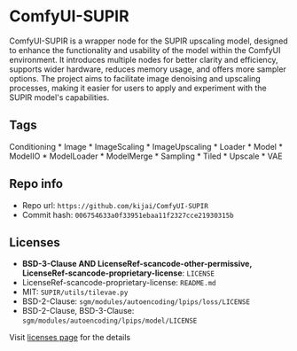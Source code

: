 # ComfyUI-SUPIR
ComfyUI-SUPIR is a wrapper node for the SUPIR upscaling model, designed to enhance the functionality and usability of the model within the ComfyUI environment. It introduces multiple nodes for better clarity and efficiency, supports wider hardware, reduces memory usage, and offers more sampler options. The project aims to facilitate image denoising and upscaling processes, making it easier for users to apply and experiment with the SUPIR model's capabilities.

## Tags
Conditioning * Image * ImageScaling * ImageUpscaling * Loader * Model * ModelIO * ModelLoader * ModelMerge * Sampling * Tiled * Upscale * VAE

## Repo info
- Repo url: `https://github.com/kijai/ComfyUI-SUPIR`
- Commit hash: `006754633a0f33951ebaa11f2327cce21930315b`

## Licenses
- **BSD-3-Clause AND LicenseRef-scancode-other-permissive, LicenseRef-scancode-proprietary-license**: `LICENSE`
- LicenseRef-scancode-proprietary-license: `README.md`
- MIT: `SUPIR/utils/tilevae.py`
- BSD-2-Clause: `sgm/modules/autoencoding/lpips/loss/LICENSE`
- BSD-2-Clause, BSD-3-Clause: `sgm/modules/autoencoding/lpips/model/LICENSE`

Visit [licenses page](licenses.md) for the details
